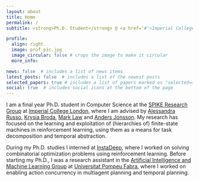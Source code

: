 ```yaml
---
layout: about
title: Home
permalink: /
subtitle: <strong>Ph.D. Student</strong> @ <a href='#'>Imperial College London</a>.

profile:
  align: right
  image: prof_pic.jpg
  image_circular: false # crops the image to make it circular
  more_info: 

news: false  # includes a list of news items
latest_posts: false  # includes a list of the newest posts
selected_papers: true # includes a list of papers marked as "selected={true}"
social: true  # includes social icons at the bottom of the page
---
```


I am a final year Ph.D. student in Computer Science at the [SPIKE Research Group](https://spike.doc.ic.ac.uk/) at [Imperial College London](https://www.imperial.ac.uk/), where I am advised by [Alessandra Russo](https://www.imperial.ac.uk/people/a.russo), [Krysia Broda](https://wp.doc.ic.ac.uk/kb/), [Mark Law](https://www.doc.ic.ac.uk/~ml1909/) and [Anders Jonsson](https://www.upf.edu/web/anders-jonsson). My research has focused on the learning and exploitation of (hierarchies of) finite-state machines in reinforcement learning, using them as a means for task decomposition and temporal abstraction.

During my Ph.D. studies I interned at [InstaDeep](https://www.instadeep.com/), where I worked on solving combinatorial optimization problems using reinforcement learning. Before starting my Ph.D., I was a research assistant in the [Artificial Intelligence and Machine Learning Group](https://www.upf.edu/web/ai-ml/) at [Universitat Pompeu Fabra](https://www.upf.edu/), where I worked on enabling action concurrency in multiagent planning and temporal planning.
